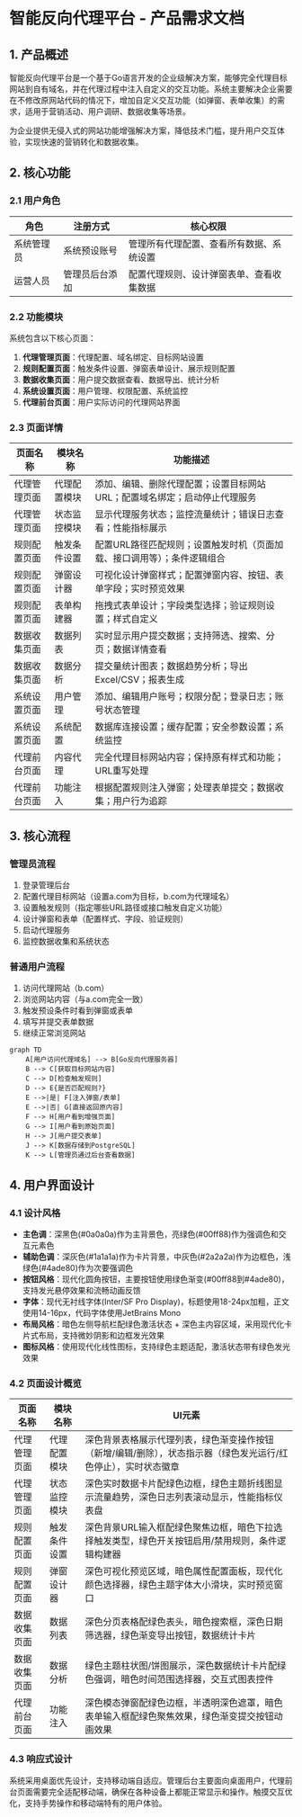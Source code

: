# 智能反向代理平台 - 产品需求文档

## 1. 产品概述

智能反向代理平台是一个基于Go语言开发的企业级解决方案，能够完全代理目标网站到自有域名，并在代理过程中注入自定义的交互功能。系统主要解决企业需要在不修改原网站代码的情况下，增加自定义交互功能（如弹窗、表单收集）的需求，适用于营销活动、用户调研、数据收集等场景。

为企业提供无侵入式的网站功能增强解决方案，降低技术门槛，提升用户交互体验，实现快速的营销转化和数据收集。

## 2. 核心功能

### 2.1 用户角色

| 角色 | 注册方式 | 核心权限 |
|------|----------|----------|
| 系统管理员 | 系统预设账号 | 管理所有代理配置、查看所有数据、系统设置 |
| 运营人员 | 管理员后台添加 | 配置代理规则、设计弹窗表单、查看收集数据 |

### 2.2 功能模块

系统包含以下核心页面：

1. **代理管理页面**：代理配置、域名绑定、目标网站设置
2. **规则配置页面**：触发条件设置、弹窗表单设计、展示规则配置
3. **数据收集页面**：用户提交数据查看、数据导出、统计分析
4. **系统设置页面**：用户管理、权限配置、系统监控
5. **代理前台页面**：用户实际访问的代理网站界面

### 2.3 页面详情

| 页面名称 | 模块名称 | 功能描述 |
|----------|----------|----------|
| 代理管理页面 | 代理配置模块 | 添加、编辑、删除代理配置；设置目标网站URL；配置域名绑定；启动停止代理服务 |
| 代理管理页面 | 状态监控模块 | 显示代理服务状态；监控流量统计；错误日志查看；性能指标展示 |
| 规则配置页面 | 触发条件设置 | 配置URL路径匹配规则；设置触发时机（页面加载、接口调用等）；条件逻辑组合 |
| 规则配置页面 | 弹窗设计器 | 可视化设计弹窗样式；配置弹窗内容、按钮、表单字段；实时预览效果 |
| 规则配置页面 | 表单构建器 | 拖拽式表单设计；字段类型选择；验证规则设置；样式自定义 |
| 数据收集页面 | 数据列表 | 实时显示用户提交数据；支持筛选、搜索、分页；数据详情查看 |
| 数据收集页面 | 数据分析 | 提交量统计图表；数据趋势分析；导出Excel/CSV；报表生成 |
| 系统设置页面 | 用户管理 | 添加、编辑用户账号；权限分配；登录日志；账号状态管理 |
| 系统设置页面 | 系统配置 | 数据库连接设置；缓存配置；安全参数设置；系统监控 |
| 代理前台页面 | 内容代理 | 完全代理目标网站内容；保持原有样式和功能；URL重写处理 |
| 代理前台页面 | 功能注入 | 根据配置规则注入弹窗；处理表单提交；数据收集；用户行为追踪 |

## 3. 核心流程

### 管理员流程
1. 登录管理后台
2. 配置代理目标网站（设置a.com为目标，b.com为代理域名）
3. 设置触发规则（指定哪些URL路径或接口触发自定义功能）
4. 设计弹窗和表单（配置样式、字段、验证规则）
5. 启动代理服务
6. 监控数据收集和系统状态

### 普通用户流程
1. 访问代理网站（b.com）
2. 浏览网站内容（与a.com完全一致）
3. 触发预设条件时看到弹窗或表单
4. 填写并提交表单数据
5. 继续正常浏览网站

```mermaid
graph TD
    A[用户访问代理域名] --> B[Go反向代理服务器]
    B --> C[获取目标网站内容]
    C --> D[检查触发规则]
    D --> E{是否匹配规则?}
    E -->|是| F[注入弹窗/表单]
    E -->|否| G[直接返回原内容]
    F --> H[用户看到增强页面]
    G --> I[用户看到原始页面]
    H --> J[用户提交表单]
    J --> K[数据存储到PostgreSQL]
    K --> L[管理员通过后台查看数据]
```

## 4. 用户界面设计

### 4.1 设计风格

- **主色调**：深黑色(#0a0a0a)作为主背景色，亮绿色(#00ff88)作为强调色和交互元素色
- **辅助色调**：深灰色(#1a1a1a)作为卡片背景，中灰色(#2a2a2a)作为边框色，浅绿色(#4ade80)作为次要强调色
- **按钮风格**：现代化圆角按钮，主要按钮使用绿色渐变(#00ff88到#4ade80)，支持发光悬停效果和流畅动画反馈
- **字体**：现代无衬线字体(Inter/SF Pro Display)，标题使用18-24px加粗，正文使用14-16px，代码字体使用JetBrains Mono
- **布局风格**：暗色左侧导航栏配绿色激活状态 + 深色主内容区域，采用现代化卡片式布局，支持微妙阴影和边框发光效果
- **图标风格**：使用现代化线性图标，支持绿色主题适配，激活状态带有绿色发光效果

### 4.2 页面设计概览

| 页面名称 | 模块名称 | UI元素 |
|----------|----------|--------|
| 代理管理页面 | 代理配置模块 | 深色背景表格展示代理列表，绿色渐变操作按钮（新增/编辑/删除），状态指示器（绿色发光运行/红色停止），实时状态徽章 |
| 代理管理页面 | 状态监控模块 | 深色实时数据卡片配绿色边框，绿色主题折线图显示流量趋势，深色日志列表滚动显示，性能指标仪表盘 |
| 规则配置页面 | 触发条件设置 | 深色背景URL输入框配绿色聚焦边框，暗色下拉选择触发类型，绿色开关按钮启用/禁用规则，条件逻辑构建器 |
| 规则配置页面 | 弹窗设计器 | 深色可视化预览区域，暗色属性配置面板，现代化颜色选择器，绿色主题字体大小滑块，实时预览窗口 |
| 数据收集页面 | 数据列表 | 深色分页表格配绿色表头，暗色搜索框，深色日期筛选器，绿色渐变导出按钮，数据统计卡片 |
| 数据收集页面 | 数据分析 | 绿色主题柱状图/饼图展示，深色数据统计卡片配绿色强调，暗色时间范围选择器，交互式图表控件 |
| 代理前台页面 | 功能注入 | 深色模态弹窗配绿色边框，半透明深色遮罩，暗色表单输入框配绿色聚焦效果，绿色渐变提交按钮动画效果 |

### 4.3 响应式设计

系统采用桌面优先设计，支持移动端自适应。管理后台主要面向桌面用户，代理前台页面需要完全适配移动端，确保在各种设备上都能正常显示和操作。触摸交互优化，支持手势操作和移动端特有的用户体验。